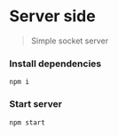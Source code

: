 # Server side

> Simple socket server

### Install dependencies

```
npm i
```

### Start server

```
npm start
```
